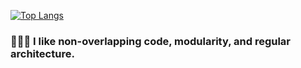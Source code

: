 [![Top Langs](https://github-readme-stats.vercel.app/api/top-langs/?username=HanweeeeLee&hide=php&layout=compact)](https://github.com/anuraghazra/github-readme-stats)

### 👨🏻‍💻 I like non-overlapping code, modularity, and regular architecture.
<!--
**HanweeeeLee/HanweeeeLee** is a ✨ _special_ ✨ repository because its `README.md` (this file) appears on your GitHub profile.

Here are some ideas to get you started:

- 🔭 I’m currently working on ...
- 🌱 I’m currently learning ...
- 👯 I’m looking to collaborate on ...
- 🤔 I’m looking for help with ...
- 💬 Ask me about ...
- 📫 How to reach me: ...
- 😄 Pronouns: ...
- ⚡ Fun fact: ...
-->
